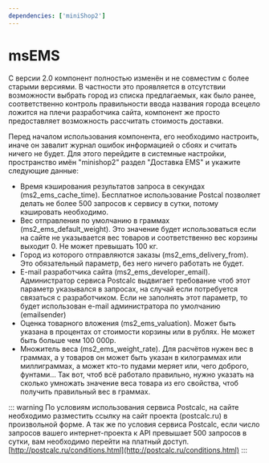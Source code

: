 ```yaml
---
dependencies: ['miniShop2']
---
```


# msEMS

С версии 2.0 компонент полностью изменён и не совместим с более старыми версиями. В частности это проявляется в отсутствии возможности выбрать город из списка предлагаемых, как было ранее, соответственно контроль правильности ввода названия города всецело ложится на плечи разработчика сайта, компонент же просто предоставляет возможность рассчитать стоимость доставки.

Перед началом использования компонента, его необходимо настроить, иначе он завалит журнал ошибок информацией о сбоях и считать ничего не будет. Для этого перейдите в системные настройки, пространство имён "minishop2" раздел "Доставка EMS" и укажите следующие данные:

- Время кэширования результатов запроса в секундах (ms2_ems_cache_time). Бесплатное использование Postcal позволяет делать не более 500 запросов к сервису в сутки, потому кэшировать необходимо.
- Вес отправления по умолчанию в граммах (ms2_ems_default_weight). Это значение будет использоваться если на сайте не указывается вес товаров и соответственно вес корзины выходит 0. Не может превышать 100 кг.
- Город из которого отправляются заказы (ms2_ems_delivery_from). Это обязательный параметр, без него ничего работать не будет.
- E-mail разработчика сайта (ms2_ems_developer_email). Администратор сервиса Postcalc выдвигает требование чтоб этот параметр указывался в запросах, на случай если потребуется связаться с разработчиком. Если не заполнять этот параметр, то будет использован e-mail администратора по умолчанию (emailsender)
- Оценка товарного вложения (ms2_ems_valuation). Может быть указана в процентах от стоимости корзины или в рублях. Не может быть больше чем 100 000р.
- Множитель веса (ms2_ems_weight_rate). Для расчётов нужен вес в граммах, а у товаров он может быть указан в килограммах или миллиграммах, а может кто-то пудами меряет или, чего доброго, фунтами... Так вот, чтоб всё работало правильно, нужно указать на сколько умножать значение веса товара из его свойства, чтоб получить правильный вес в граммах.

::: warning
По условиям использования сервиса Postcalc, на сайте необходимо разместить ссылку на сайт проекта (postcalc.ru) в произвольной форме. А так же по условия сервиса Postcalc, если число запросов вашего интернет-проекта к API превышает 500 запросов в сутки, вам необходимо перейти на платный доступ. [http://postcalc.ru/conditions.html](http://postcalc.ru/conditions.html)
:::
